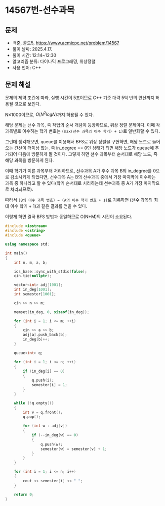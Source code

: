 # 14567번-선수과목

## 문제

- 백준, 골드5, https://www.acmicpc.net/problem/14567
- 풀이 날짜: 2025.4.17.
- 풀이 시간: 12:14~12:30
- 알고리즘 분류: 다이나믹 프로그래밍, 위상정렬
- 사용 언어: C++

## 문제 해설

문제의 제약 조건에 따라, 실행 시간이 5초이므로 C++ 기준 대략 5억 번의 연산까지 허용될 것으로 보인다.

N≤1000이므로, $O(N^2logN)$까지 허용될 수 있다.

해당 문제는 선수 과목, 즉 작업의 순서 개념이 등장하므로, 위상 정렬 문제이다. 이때 각 과목별로 이수하는 학기 번호는 `(max(선수 과목의 이수 학기) + 1)`로 일반화할 수 있다.

그런데 생각해보면, queue를 이용해서 BFS로 위상 정렬을 구현하면, 해당 노드로 들어오는 간선이 더이상 없는, 즉 in_degree == 0인 상태가 되면 해당 노드가 queue에 추가되어 다음에 방문하게 될 것이다. 그렇게 하면 선수 과목부터 순서대로 해당 노드, 즉 해당 과목을 방문하게 된다.

이때 학기가 이른 과목부터 처리하므로, 선수과목 A가 후수 과목 B의 in_degree를 0으로 감소시키게 되었다면, 선수과목 A는 B의 선수과목 중에서 가장 마지막에 이수하는 과목 중 하나라고 할 수 있다(학기 순서대로 처리하는데 선수과목 중 A가 가장 마지막으로 처리되므로).

따라서 `(B의 이수 과목 번호) = (A의 이수 학기 번호 + 1)`로 기록하면 (선수 과목의 최대 이수 학기 + 1)과 같은 결과를 얻을 수 있다.

이렇게 하면 결국 BFS 방법과 동일하므로 O(N+M)의 시간이 소요된다.

```cpp
#include <iostream>
#include <cstring>
#include <queue>

using namespace std;

int main()
{
    int n, m, a, b;

    ios_base::sync_with_stdio(false);
    cin.tie(nullptr);

    vector<int> adj[1001];
    int in_deg[1001];
    int semester[1001];

    cin >> n >> m;

    memset(in_deg, 0, sizeof(in_deg));

    for (int i = 1; i <= m; ++i)
    {
        cin >> a >> b;
        adj[a].push_back(b);
        in_deg[b]++;
    }

    queue<int> q;

    for (int i = 1; i <= n; ++i)
    {
        if (in_deg[i] == 0)
        {
            q.push(i);
            semester[i] = 1;
        }
    }

    while (!q.empty())
    {
        int v = q.front();
        q.pop();

        for (int w : adj[v])
        {
            if (--in_deg[w] == 0)
            {
                q.push(w);
                semester[w] = semester[v] + 1;
            }
        }
    }

    for (int i = 1; i <= n; i++)
    {
        cout << semester[i] << " ";
    }

    return 0;
}
```
